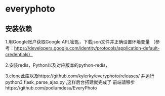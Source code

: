 # everyphoto

## 安装依赖
1.用Google账户获取Google APL密匙，下载json文件并正确设置环境变量
（参考：https://developers.google.com/identity/protocols/application-default-credentials）

2.安装redis，Python以及对应版本的python-redis，

3.clone此库以及https://github.com/kylerky/everyphoto/releases/ 并运行python3 flask_parse_ajax.py ,这样后台搭建就完成了
前端请移步https://github.com/podiumdesu/EveryPhoto
